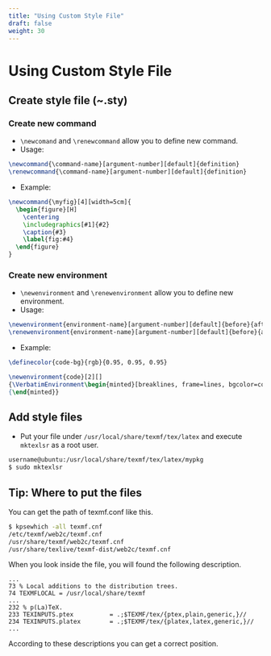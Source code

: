 ```yaml
---
title: "Using Custom Style File"
draft: false
weight: 30
---
```


# Using Custom Style File

## Create style file (~.sty)

### Create new command

- `\newcomand` and `\renewcommand` allow you to define new command.
- Usage:

```tex
\newcommand{\command-name}[argument-number][default]{definition}
\renewcommand{\command-name}[argument-number][default]{definition}
```

- Example:

```tex
\newcommand{\myfig}[4][width=5cm]{
  \begin{figure}[H]
    \centering
    \includegraphics[#1]{#2}
    \caption{#3}
    \label{fig:#4}
  \end{figure}
}
```

### Create new environment

- `\newenvironment` and `\renewenvironment` allow you to define new environment.
- Usage:

```tex
\newenvironment{environment-name}[argument-number][default]{before}{after}
\renewenvironment{environment-name}[argument-number][default]{before}{after}
```

- Example:

```tex
\definecolor{code-bg}{rgb}{0.95, 0.95, 0.95}

\newenvironment{code}[2][]
{\VerbatimEnvironment\begin{minted}[breaklines, frame=lines, bgcolor=code-bg, #1]{#2}}
{\end{minted}}
```

## Add style files

- Put your file under `/usr/local/share/texmf/tex/latex` and execute `mktexlsr` as a root user.

```bash
username@ubuntu:/usr/local/share/texmf/tex/latex/mypkg
$ sudo mktexlsr
```

## Tip: Where to put the files

You can get the path of texmf.conf like this.

```bash
$ kpsewhich -all texmf.cnf
/etc/texmf/web2c/texmf.cnf
/usr/share/texmf/web2c/texmf.cnf
/usr/share/texlive/texmf-dist/web2c/texmf.cnf
```

When you look inside the file, you will found the following description.

```text
...
73 % Local additions to the distribution trees.
74 TEXMFLOCAL = /usr/local/share/texmf
...
232 % p(La)TeX.
233 TEXINPUTS.ptex          = .;$TEXMF/tex/{ptex,plain,generic,}//
234 TEXINPUTS.platex        = .;$TEXMF/tex/{platex,latex,generic,}//  
...
```

According to these descriptions you can get a correct position.
